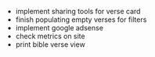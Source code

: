 - implement sharing tools for verse card
- finish populating empty verses for filters
- implement google adsense 
- check metrics on site 
- print bible verse view